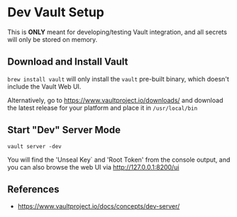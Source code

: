 # Dev Vault Setup

This is **ONLY** meant for developing/testing Vault integration, and all
secrets will only be stored on memory.

## Download and Install Vault

`brew install vault` will only install the `vault` pre-built binary,
which doesn't include the Vault Web UI.

Alternatively, go to https://www.vaultproject.io/downloads/ and download the latest release for your platform and place it in `/usr/local/bin`

## Start "Dev" Server Mode

```
vault server -dev
```
You will find the 'Unseal Key` and 'Root Token' from the console output, and you
can also browse the web UI via http://127.0.0.1:8200/ui

## References
* https://www.vaultproject.io/docs/concepts/dev-server/
